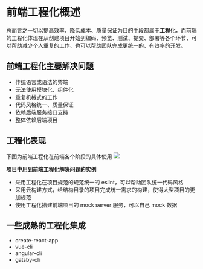 # 前端工程化概述

总而言之一切以提高效率、降低成本、质量保证为目的手段都属于**工程化**，而前端的工程化体现在从创建项目开始到编码、预览、测试、提交、部署等各个环节，可以帮助减少个人重复的工作、也可以帮助团队完成更统一的、有效率的开发。

## 前端工程化主要解决问题

- 传统语言或语法的弊端
- 无法使用模块化、组件化
- 重复机械式的工作
- 代码风格统一、质量保证
- 依赖后端服务接口支持
- 整体依赖后端项目

## 工程化表现

下图为前端工程化在前端各个阶段的具体使用
![](/engineering/工程化.png)

**项目中用到前端工程化解决问题的实例**

- 采用工程化在项目规范的规范统一的 eslint，可以帮助团队统一代码风格
- 采用云构建方式，给结构目录的项目完成统一需求的构建，使得大型项目的更加规范
- 使用工程化搭建前端项目的 mock server 服务，可以自己 mock 数据

## 一些成熟的工程化集成

- create-react-app
- vue-cli
- angular-cli
- gatsby-cli
